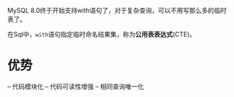 MySQL 8.0终于开始支持with语句了，对于复杂查询，可以不用写那么多的临时表了。

在Sql中，`with`语句指定临时命名结果集，称为**公用表表达式**(CTE)。

# 优势
– 代码模块化
– 代码可读性增强
– 相同查询唯一化